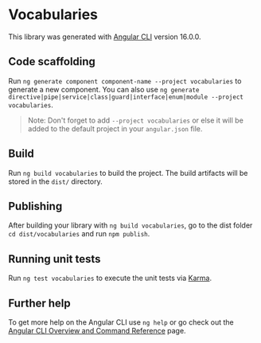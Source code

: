 # Vocabularies

This library was generated with [Angular CLI](https://github.com/angular/angular-cli) version 16.0.0.

## Code scaffolding

Run `ng generate component component-name --project vocabularies` to generate a new component. You can also use `ng generate directive|pipe|service|class|guard|interface|enum|module --project vocabularies`.
> Note: Don't forget to add `--project vocabularies` or else it will be added to the default project in your `angular.json` file. 

## Build

Run `ng build vocabularies` to build the project. The build artifacts will be stored in the `dist/` directory.

## Publishing

After building your library with `ng build vocabularies`, go to the dist folder `cd dist/vocabularies` and run `npm publish`.

## Running unit tests

Run `ng test vocabularies` to execute the unit tests via [Karma](https://karma-runner.github.io).

## Further help

To get more help on the Angular CLI use `ng help` or go check out the [Angular CLI Overview and Command Reference](https://angular.io/cli) page.
